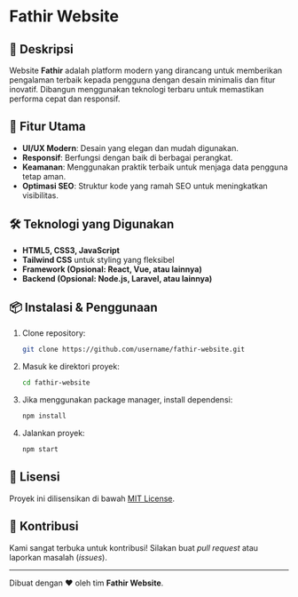 # Fathir Website

## 📌 Deskripsi
Website **Fathir** adalah platform modern yang dirancang untuk memberikan pengalaman terbaik kepada pengguna dengan desain minimalis dan fitur inovatif. Dibangun menggunakan teknologi terbaru untuk memastikan performa cepat dan responsif.

## 🚀 Fitur Utama
- **UI/UX Modern**: Desain yang elegan dan mudah digunakan.
- **Responsif**: Berfungsi dengan baik di berbagai perangkat.
- **Keamanan**: Menggunakan praktik terbaik untuk menjaga data pengguna tetap aman.
- **Optimasi SEO**: Struktur kode yang ramah SEO untuk meningkatkan visibilitas.

## 🛠️ Teknologi yang Digunakan
- **HTML5, CSS3, JavaScript**
- **Tailwind CSS** untuk styling yang fleksibel
- **Framework (Opsional: React, Vue, atau lainnya)**
- **Backend (Opsional: Node.js, Laravel, atau lainnya)**

## 📦 Instalasi & Penggunaan
1. Clone repository:
   ```sh
   git clone https://github.com/username/fathir-website.git
   ```
2. Masuk ke direktori proyek:
   ```sh
   cd fathir-website
   ```
3. Jika menggunakan package manager, install dependensi:
   ```sh
   npm install
   ```
4. Jalankan proyek:
   ```sh
   npm start
   ```

## 📄 Lisensi
Proyek ini dilisensikan di bawah [MIT License](LICENSE).

## 🤝 Kontribusi
Kami sangat terbuka untuk kontribusi! Silakan buat _pull request_ atau laporkan masalah (_issues_).

---

Dibuat dengan ❤️ oleh tim **Fathir Website**.
